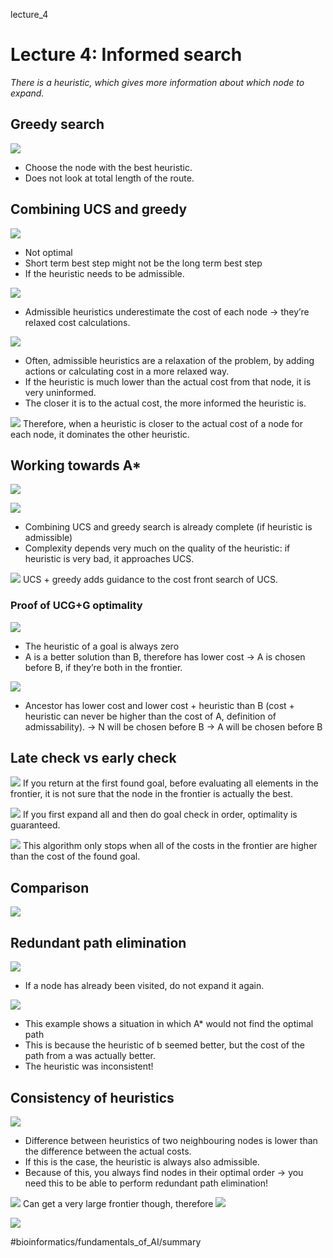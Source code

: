 lecture_4

# Lecture 4: Informed search
_There is a heuristic, which gives more information about which node to expand._

## Greedy search
![](lecture_4/Screenshot%202022-01-16%20at%2020.54.48.png)
* Choose the node with the best heuristic.
* Does not look at total length of the route.

## Combining UCS and greedy
![](lecture_4/Screenshot%202022-01-16%20at%2021.03.37.png)
* Not optimal
* Short term best step might not be the long term best step
* If the heuristic needs to be admissible.

![](lecture_4/Screenshot%202022-01-16%20at%2021.09.44.png)
* Admissible heuristics underestimate the cost of each node -> they’re relaxed cost calculations.

![](lecture_4/Screenshot%202022-01-16%20at%2021.08.32.png)
* Often, admissible heuristics are a relaxation of the problem, by adding actions or calculating cost in a more relaxed way.
* If the heuristic is much lower than the actual cost from that node, it is very uninformed. 
* The closer it is to the actual cost, the more informed the heuristic is.

![](lecture_4/Screenshot%202022-01-16%20at%2021.32.08.png)
Therefore, when a heuristic is closer to the actual cost of a node for each node, it dominates the other heuristic.

## Working towards A*
![](lecture_4/Screenshot%202022-01-22%20at%2016.39.26.png)

![](lecture_4/Screenshot%202022-01-22%20at%2016.42.47.png)
* Combining UCS and greedy search is already complete (if heuristic is admissible)
* Complexity depends very much on the quality of the heuristic: if heuristic is very bad, it approaches UCS.

![](lecture_4/Screenshot%202022-01-22%20at%2016.44.43.png)
UCS + greedy adds guidance to the cost front search of UCS.

### Proof of UCG+G optimality
![](lecture_4/Screenshot%202022-01-22%20at%2016.50.53.png)
* The heuristic of a goal is always zero
* A is a better solution than B, therefore has lower cost
-> A is chosen before B, if they’re both in the frontier.


![](lecture_4/Screenshot%202022-01-22%20at%2016.48.36.png)
* Ancestor has lower cost and lower cost + heuristic than B (cost + heuristic can never be higher than the cost of A, definition of admissability).
-> N will be chosen before B
-> A will be chosen before B

## Late check vs early check
![](lecture_4/Screenshot%202022-01-22%20at%2017.04.19.png)
If you return at the first found goal, before evaluating all elements in the frontier, it is not sure that the node in the frontier is actually the best.

![](lecture_4/Screenshot%202022-01-22%20at%2017.05.09.png)
If you first expand all and then do goal check in order, optimality is guaranteed. 

![](lecture_4/Screenshot%202022-01-22%20at%2017.11.20.png)
This algorithm only stops when all of the costs in the frontier are higher than the cost of the found goal.

## Comparison
![](lecture_4/Screenshot%202022-01-22%20at%2017.13.37.png)

## Redundant path elimination
![](lecture_4/Screenshot%202022-01-22%20at%2017.25.25.png)
* If a node has already been visited, do not expand it again.

![](lecture_4/Screenshot%202022-01-22%20at%2017.27.13.png)
* This example shows a situation in which A* would not find the optimal path
* This is because the heuristic of b seemed better, but the cost of the path from a was actually better.
* The heuristic was inconsistent!

## Consistency of heuristics
![](lecture_4/Screenshot%202022-01-22%20at%2017.29.22.png)
* Difference between heuristics of two neighbouring nodes is lower than the difference between the actual costs.
* If this is the case, the heuristic is always also admissible.
* Because of this, you always find nodes in their optimal order -> you need this to be able to perform redundant path elimination!


![](lecture_4/Screenshot%202022-01-22%20at%2017.32.24.png)
Can get a very large frontier though, therefore 
![](lecture_4/Screenshot%202022-01-22%20at%2018.36.32.png)


![](lecture_4/Screenshot%202022-01-22%20at%2018.44.48.png)




#bioinformatics/fundamentals_of_AI/summary